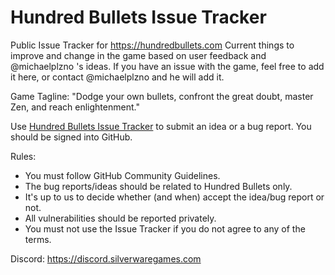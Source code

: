 # Hundred Bullets Issue Tracker

Public Issue Tracker for https://hundredbullets.com Current things to improve and change in the game based on user feedback and @michaelplzno 's ideas. If you have an issue with the game, feel free to add it here, or contact @michaelplzno and he will add it.

Game Tagline: "Dodge your own bullets, confront the great doubt, master Zen, and reach enlightenment."

Use [Hundred Bullets Issue Tracker](https://github.com/Silverware-Games/Hundred-Bullets-Issues/issues) to submit an idea or a bug report. You should be signed into GitHub.

Rules:

* You must follow GitHub Community Guidelines.
* The bug reports/ideas should be related to Hundred Bullets only.
* It's up to us to decide whether (and when) accept the idea/bug report or not.
* All vulnerabilities should be reported privately.
* You must not use the Issue Tracker if you do not agree to any of the terms.

Discord: https://discord.silverwaregames.com


